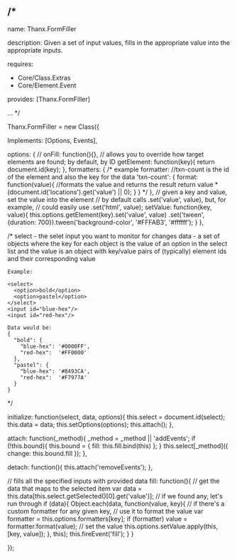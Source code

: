 /*
---

name: Thanx.FormFiller

description: Given a set of input values, fills in the appropriate value into the appropriate inputs.

requires:
 - Core/Class.Extras
 - Core/Element.Event

provides: [Thanx.FormFiller]

...
*/


Thanx.FormFiller = new Class({

  Implements: [Options, Events],

  options: {
    // onFill: function(){},
    // allows you to override how target elements are found; by default, by ID
    getElement: function(key){
      return document.id(key);
    },
    formatters: {
      /* example formatter:
      //txn-count is the id of the element and also the key for the data
      'txn-count': {
        format: function(value){
          //formats the value and returns the result
          return value * (document.id('locations').get('value') || 0);
        }
      }
      */
    },
    // given a key and value, set the value into the element
    // by default calls .set('value', value), but, for example,
    // could easily use .set('html', value);
    setValue: function(key, value){
      this.options.getElement(key).set('value', value)
          .set('tween', {duration: 700}).tween('background-color', '#FFFAB3', '#ffffff');
    }
  },


  /*
    select - the selet input you want to monitor for changes
    data - a set of objects where the key for each object is the value of
           an option in the select list and the value is an object with
           key/value pairs of (typically) element ids and their corresponding value

    Example:

    <select>
      <option>bold</option>
      <option>pastel</option>
    </select>
    <input id="blue-hex"/>
    <input id="red-hex"/>

    Data would be:
    {
      "bold": {
        "blue-hex": '#0000FF',
        "red-hex":  '#FF0000'
      },
      "pastel": {
        "blue-hex": '#8493CA',
        "red-hex":  '#F7977A'
      }
    }

  */

  initialize: function(select, data, options){
    this.select = document.id(select);
    this.data = data;
    this.setOptions(options);
    this.attach();
  },

  attach: function(_method){
    _method = _method || 'addEvents';
    if (!this.bound){
      this.bound = {
        fill: this.fill.bind(this)
      };
    }
    this.select[_method]({
      change: this.bound.fill
    });
  },

  detach: function(){
    this.attach('removeEvents');
  },

  // fills all the specified inputs with provided data
  fill: function(){
    // get the data that maps to the selected item
    var data = this.data[this.select.getSelected()[0].get('value')];
    // if we found any, let's run through
    if (data){
      Object.each(data, function(value, key){
        // if there's a custom formatter for any given key,
        // use it to format the value
        var formatter = this.options.formatters[key];
        if (formatter) value = formatter.format(value);
        // set the value
        this.options.setValue.apply(this, [key, value]);
      }, this);
      this.fireEvent('fill');
    }
  }

});